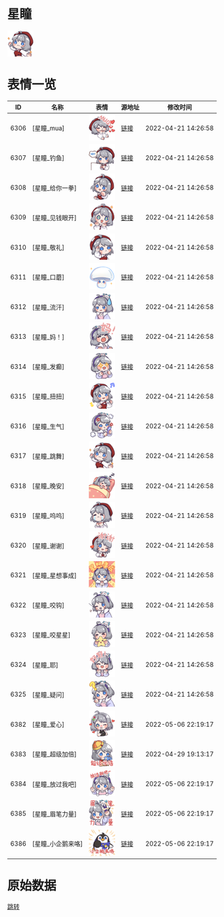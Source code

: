 # 星瞳

<img src="./cover.png" height="60" alt="cover" />

# 表情一览

|ID|名称|表情|源地址|修改时间|
|----|----|----|----|----|
|6306|[星瞳_mua]|<img src="./pic/006306_%5B星瞳_mua%5D.png" height="60" alt="mua"/>|[链接](http://i0.hdslb.com/bfs/emote/ab1eb117113efb20a7e5462a04c290c93de61d02.png)|2022-04-21 14:26:58|
|6307|[星瞳_钓鱼]|<img src="./pic/006307_%5B星瞳_钓鱼%5D.png" height="60" alt="钓鱼"/>|[链接](http://i0.hdslb.com/bfs/emote/80ed5ce00a5347117119ceb4ea5faa8ddb020c68.png)|2022-04-21 14:26:58|
|6308|[星瞳_给你一拳]|<img src="./pic/006308_%5B星瞳_给你一拳%5D.png" height="60" alt="给你一拳"/>|[链接](http://i0.hdslb.com/bfs/emote/19116db253b69f12a8f0ee7c913eacc2b2054964.png)|2022-04-21 14:26:58|
|6309|[星瞳_见钱眼开]|<img src="./pic/006309_%5B星瞳_见钱眼开%5D.png" height="60" alt="见钱眼开"/>|[链接](http://i0.hdslb.com/bfs/emote/82f02ac6fbaf2eae35982a8f1d9acefd0d548e0b.png)|2022-04-21 14:26:58|
|6310|[星瞳_敬礼]|<img src="./pic/006310_%5B星瞳_敬礼%5D.png" height="60" alt="敬礼"/>|[链接](http://i0.hdslb.com/bfs/emote/6982a9fd418b05cfd2d3cfd0d2ab6de4ac6ee1b4.png)|2022-04-21 14:26:58|
|6311|[星瞳_口蘑]|<img src="./pic/006311_%5B星瞳_口蘑%5D.png" height="60" alt="口蘑"/>|[链接](http://i0.hdslb.com/bfs/emote/0aca95f3d6404c58df8314ae11930aebae93df4e.png)|2022-04-21 14:26:58|
|6312|[星瞳_流汗]|<img src="./pic/006312_%5B星瞳_流汗%5D.png" height="60" alt="流汗"/>|[链接](http://i0.hdslb.com/bfs/emote/1ad85a8dd67fae02936ceb60558d2c67cb830402.png)|2022-04-21 14:26:58|
|6313|[星瞳_妈！]|<img src="./pic/006313_%5B星瞳_妈！%5D.png" height="60" alt="妈！"/>|[链接](http://i0.hdslb.com/bfs/emote/1bcaa2e1e290152961798b9be114ff70650883ae.png)|2022-04-21 14:26:58|
|6314|[星瞳_发癫]|<img src="./pic/006314_%5B星瞳_发癫%5D.png" height="60" alt="发癫"/>|[链接](http://i0.hdslb.com/bfs/emote/37363f0290356bd47b99b4228dd67f5ec7a09b02.png)|2022-04-21 14:26:58|
|6315|[星瞳_扭扭]|<img src="./pic/006315_%5B星瞳_扭扭%5D.png" height="60" alt="扭扭"/>|[链接](http://i0.hdslb.com/bfs/emote/69badafb8d2f962e593390bac8840b4a808f0e7b.png)|2022-04-21 14:26:58|
|6316|[星瞳_生气]|<img src="./pic/006316_%5B星瞳_生气%5D.png" height="60" alt="生气"/>|[链接](http://i0.hdslb.com/bfs/emote/a8fafea677d4a55098e75771b3c365c4be3fb7ff.png)|2022-04-21 14:26:58|
|6317|[星瞳_跳舞]|<img src="./pic/006317_%5B星瞳_跳舞%5D.png" height="60" alt="跳舞"/>|[链接](http://i0.hdslb.com/bfs/emote/21e18957e8cefe71c9693cfc0fcbfbfda3d5bd79.png)|2022-04-21 14:26:58|
|6318|[星瞳_晚安]|<img src="./pic/006318_%5B星瞳_晚安%5D.png" height="60" alt="晚安"/>|[链接](http://i0.hdslb.com/bfs/emote/dbb9cb544aac6f62da11d9687d36ce54509fbd0c.png)|2022-04-21 14:26:58|
|6319|[星瞳_呜呜]|<img src="./pic/006319_%5B星瞳_呜呜%5D.png" height="60" alt="呜呜"/>|[链接](http://i0.hdslb.com/bfs/emote/c9f2f5a5ca243e714af10a61eef4a2b3129d0a5f.png)|2022-04-21 14:26:58|
|6320|[星瞳_谢谢]|<img src="./pic/006320_%5B星瞳_谢谢%5D.png" height="60" alt="谢谢"/>|[链接](http://i0.hdslb.com/bfs/emote/117c0761531935ac048b8c072fb28ed4b8f74195.png)|2022-04-21 14:26:58|
|6321|[星瞳_星想事成]|<img src="./pic/006321_%5B星瞳_星想事成%5D.png" height="60" alt="星想事成"/>|[链接](http://i0.hdslb.com/bfs/emote/23dcbf6168d8befa79856764d1a4036662786063.png)|2022-04-21 14:26:58|
|6322|[星瞳_咬钩]|<img src="./pic/006322_%5B星瞳_咬钩%5D.png" height="60" alt="咬钩"/>|[链接](http://i0.hdslb.com/bfs/emote/020c5037c5c0535f960e29de11c171ebcd79fc23.png)|2022-04-21 14:26:58|
|6323|[星瞳_咬星星]|<img src="./pic/006323_%5B星瞳_咬星星%5D.png" height="60" alt="咬星星"/>|[链接](http://i0.hdslb.com/bfs/emote/c2e2d7e744b473ced15b5368eb52d8e4b920f830.png)|2022-04-21 14:26:58|
|6324|[星瞳_耶]|<img src="./pic/006324_%5B星瞳_耶%5D.png" height="60" alt="耶"/>|[链接](http://i0.hdslb.com/bfs/emote/90f2431e5d5e1e9b84ee52d9f7e8d520c3ee1ac3.png)|2022-04-21 14:26:58|
|6325|[星瞳_疑问]|<img src="./pic/006325_%5B星瞳_疑问%5D.png" height="60" alt="疑问"/>|[链接](http://i0.hdslb.com/bfs/emote/ee09e48eed97ba79ac2b04d3436c755869e0dd55.png)|2022-04-21 14:26:58|
|6382|[星瞳_爱心]|<img src="./pic/006382_%5B星瞳_爱心%5D.png" height="60" alt="爱心"/>|[链接](http://i0.hdslb.com/bfs/emote/f3cb38c28e70c0ad1980c2c0479fbb1ac0e33e84.png)|2022-05-06 22:19:17|
|6383|[星瞳_超级加倍]|<img src="./pic/006383_%5B星瞳_超级加倍%5D.png" height="60" alt="超级加倍"/>|[链接](http://i0.hdslb.com/bfs/emote/a8b0fab4545296b64e1241cf2c0ce62ae1312002.png)|2022-04-29 19:13:17|
|6384|[星瞳_放过我吧]|<img src="./pic/006384_%5B星瞳_放过我吧%5D.png" height="60" alt="放过我吧"/>|[链接](http://i0.hdslb.com/bfs/emote/5950e0386732e6411cecb2288fac7cdb85034ef1.png)|2022-05-06 22:19:17|
|6385|[星瞳_眉笔力量]|<img src="./pic/006385_%5B星瞳_眉笔力量%5D.png" height="60" alt="眉笔力量"/>|[链接](http://i0.hdslb.com/bfs/emote/60feafca35243616e3e9bfc47f0bb131f18fc493.png)|2022-05-06 22:19:17|
|6386|[星瞳_小企鹅来咯]|<img src="./pic/006386_%5B星瞳_小企鹅来咯%5D.png" height="60" alt="小企鹅来咯"/>|[链接](http://i0.hdslb.com/bfs/emote/66b84b650dba4a03cb35bdb54b815a3452637354.png)|2022-05-06 22:19:17|

# 原始数据

[跳转](./raw.json)

